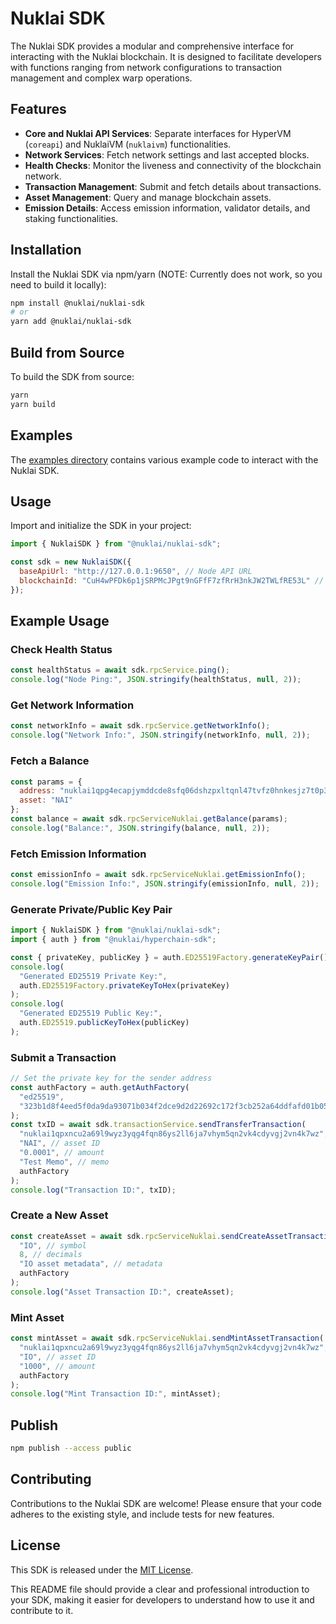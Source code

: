 # Nuklai SDK

The Nuklai SDK provides a modular and comprehensive interface for interacting with the Nuklai blockchain. It is designed to facilitate developers with functions ranging from network configurations to transaction management and complex warp operations.

## Features

- **Core and Nuklai API Services**: Separate interfaces for HyperVM (`coreapi`) and NuklaiVM (`nuklaivm`) functionalities.
- **Network Services**: Fetch network settings and last accepted blocks.
- **Health Checks**: Monitor the liveness and connectivity of the blockchain network.
- **Transaction Management**: Submit and fetch details about transactions.
- **Asset Management**: Query and manage blockchain assets.
- **Emission Details**: Access emission information, validator details, and staking functionalities.

## Installation

Install the Nuklai SDK via npm/yarn (NOTE: Currently does not work, so you need to build it locally):

```bash
npm install @nuklai/nuklai-sdk
# or
yarn add @nuklai/nuklai-sdk
```

## Build from Source

To build the SDK from source:

```bash
yarn
yarn build
```

## Examples

The [examples directory](./examples) contains various example code to interact with the Nuklai SDK.

## Usage

Import and initialize the SDK in your project:

```javascript
import { NuklaiSDK } from "@nuklai/nuklai-sdk";

const sdk = new NuklaiSDK({
  baseApiUrl: "http://127.0.0.1:9650", // Node API URL
  blockchainId: "CuH4wPFDk6p1jSRPMcJPgt9nGFfF7zfRrH3nkJW2TWLfRE53L" // Blockchain ID
});
```

## Example Usage

### Check Health Status

```javascript
const healthStatus = await sdk.rpcService.ping();
console.log("Node Ping:", JSON.stringify(healthStatus, null, 2));
```

### Get Network Information

```javascript
const networkInfo = await sdk.rpcService.getNetworkInfo();
console.log("Network Info:", JSON.stringify(networkInfo, null, 2));
```

### Fetch a Balance

```javascript
const params = {
  address: "nuklai1qpg4ecapjymddcde8sfq06dshzpxltqnl47tvfz0hnkesjz7t0p35d5fnr3",
  asset: "NAI"
};
const balance = await sdk.rpcServiceNuklai.getBalance(params);
console.log("Balance:", JSON.stringify(balance, null, 2));
```

### Fetch Emission Information

```javascript
const emissionInfo = await sdk.rpcServiceNuklai.getEmissionInfo();
console.log("Emission Info:", JSON.stringify(emissionInfo, null, 2));
```

### Generate Private/Public Key Pair

```javascript
import { NuklaiSDK } from "@nuklai/nuklai-sdk";
import { auth } from "@nuklai/hyperchain-sdk";

const { privateKey, publicKey } = auth.ED25519Factory.generateKeyPair();
console.log(
  "Generated ED25519 Private Key:",
  auth.ED25519Factory.privateKeyToHex(privateKey)
);
console.log(
  "Generated ED25519 Public Key:",
  auth.ED25519.publicKeyToHex(publicKey)
);
```

### Submit a Transaction

```javascript
// Set the private key for the sender address
const authFactory = auth.getAuthFactory(
  "ed25519",
  "323b1d8f4eed5f0da9da93071b034f2dce9d2d22692c172f3cb252a64ddfafd01b057de320297c29ad0c1f589ea216869cf1938d88c9fbd70d6748323dbf2fa7" // private key (as hex string) for nuklai1qrzvk4zlwj9zsacqgtufx7zvapd3quufqpxk5rsdd4633m4wz2fdjss0gwx
);
const txID = await sdk.transactionService.sendTransferTransaction(
  "nuklai1qpxncu2a69l9wyz3yqg4fqn86ys2ll6ja7vhym5qn2vk4cdyvgj2vn4k7wz", // receiver address
  "NAI", // asset ID
  "0.0001", // amount
  "Test Memo", // memo
  authFactory
);
console.log("Transaction ID:", txID);
```

### Create a New Asset

```js
const createAsset = await sdk.rpcServiceNuklai.sendCreateAssetTransaction(
  "IO", // symbol
  8, // decimals
  "IO asset metadata", // metadata
  authFactory
);
console.log("Asset Transaction ID:", createAsset);
```

### Mint Asset

```js
const mintAsset = await sdk.rpcServiceNuklai.sendMintAssetTransaction(
  "nuklai1qpxncu2a69l9wyz3yqg4fqn86ys2ll6ja7vhym5qn2vk4cdyvgj2vn4k7wz", // receiver address
  "IO", // asset ID
  "1000", // amount
  authFactory
);
console.log("Mint Transaction ID:", mintAsset);
```

## Publish

```bash
npm publish --access public
```

## Contributing

Contributions to the Nuklai SDK are welcome! Please ensure that your code adheres to the existing style, and include tests for new features.

## License

This SDK is released under the [MIT License](LICENSE).

This README file should provide a clear and professional introduction to your SDK, making it easier for developers to understand how to use it and contribute to it.
